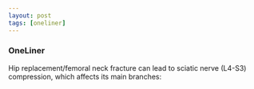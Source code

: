 ```yaml
---
layout: post
tags: [oneliner]
---
```



### OneLiner

Hip replacement/femoral neck fracture can lead to sciatic nerve (L4-S3) compression, which affects its main branches:
